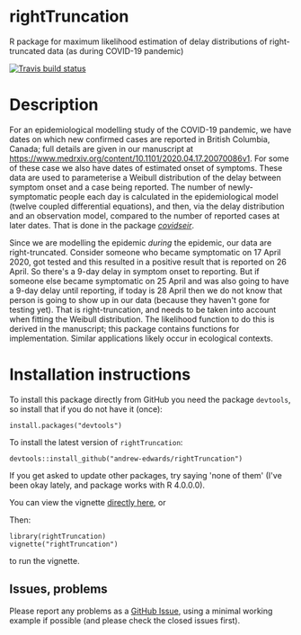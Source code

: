 # rightTruncation

R package for maximum likelihood estimation of delay distributions of right-truncated data (as during COVID-19 pandemic)

<!-- badges: start -->
[![Travis build status](https://travis-ci.org/andrew-edwards/rightTruncation.svg?branch=master)](https://travis-ci.org/andrew-edwards/rightTruncation)
<!-- [![Codecov test coverage](https://codecov.io/gh/andrew-edwards/rightTruncation/branch/master/graph/badge.svg)](https://codecov.io/gh/andrew-edwards/rightTruncation?branch=master) -->
<!-- badges: end -->

# Description

For an epidemiological modelling study of the COVID-19 pandemic, we have dates on which new confirmed cases are reported in British Columbia, Canada; full details are given in our manuscript at https://www.medrxiv.org/content/10.1101/2020.04.17.20070086v1. For some of these case we also have dates of estimated onset of symptoms. These data are used to parameterise a Weibull distribution of the delay between symptom onset and a case being reported. The number of newly-symptomatic people each day is calculated in the epidemiological model (twelve coupled differential equations), and then, via the delay distribution and an observation model, compared to the number of reported cases at later dates. That is done in the package [*covidseir*](https://github.com/seananderson/covidseir). 

Since we are modelling the epidemic *during* the epidemic, our data are right-truncated. Consider someone who became symptomatic on 17 April 2020, got tested and this resulted in a positive result that is reported on 26 April. So there's a 9-day delay in symptom onset to reporting. But if someone else became symptomatic on 25 April and was also going to have a 9-day delay until reporting, if today is 28 April then we do not know that person is going to show up in our data (because they haven't gone for testing yet). That is right-truncation, and needs to be taken into account when fitting the Weibull distribution. The likelihood function to do this is derived in the manuscript; this package contains functions for implementation. Similar applications likely occur in ecological contexts.

# Installation instructions

To install this package directly from GitHub you need the package `devtools`, so install that if you do not have it (once):

```
install.packages("devtools")
```

To install the latest version of `rightTruncation`:

```
devtools::install_github("andrew-edwards/rightTruncation")
```

If you get asked to update other packages, try saying 'none of them' (I've been okay lately, and package works with R 4.0.0.0).

You can view the vignette [directly here](http://htmlpreview.github.io/?https://github.com/andrew-edwards/rightTruncation/blob/master/doc/rightTruncation.html), or

Then:
```
library(rightTruncation)
vignette("rightTruncation")
```
to run the vignette.

<!-- [Note that if you are using Rstudio there is a [known issue](https://github.com/rstudio/rstudio/issues/2253) that equations don't render properly in the viewer; they are fine in a usual html viewer. Also `browseVignettes("sizeSpectra")` didn't seem to work in Rstudio either. Running from a different R console (e.g. the default non-Rstudio version) should work fine.]-->

## Issues, problems

Please report any problems as a [GitHub Issue](https://github.com/andrew-edwards/rightTruncation/issues), using a minimal working example if possible (and please check the closed issues first).

